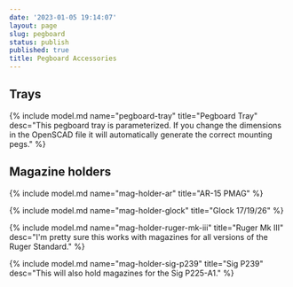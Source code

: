 ```yaml
---
date: '2023-01-05 19:14:07'
layout: page
slug: pegboard
status: publish
published: true
title: Pegboard Accessories
---
```


## Trays

{% include model.md name="pegboard-tray" title="Pegboard Tray" desc="This pegboard tray is parameterized. If you change the dimensions in the OpenSCAD file it will automatically generate the correct mounting pegs." %}


## Magazine holders

{% include model.md name="mag-holder-ar" title="AR-15 PMAG" %}

{% include model.md name="mag-holder-glock" title="Glock 17/19/26" %}

{% include model.md name="mag-holder-ruger-mk-iii" title="Ruger Mk III" desc="I'm pretty sure this works with magazines for all versions of the Ruger Standard." %}

{% include model.md name="mag-holder-sig-p239" title="Sig P239" desc="This will also hold magazines for the Sig P225-A1." %}
